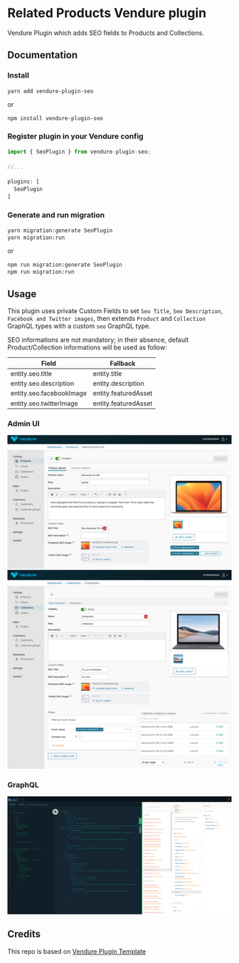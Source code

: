 # Related Products Vendure plugin

Vendure Plugin which adds SEO fields to Products and Collections.

## Documentation

### Install

```
yarn add vendure-plugin-seo
```

or 

```
npm install vendure-plugin-seo
```

### Register plugin in your Vendure config

```js
import { SeoPlugin } from vendure-plugin-seo;

//...

plugins: [
  SeoPlugin
]
```

### Generate and run migration

```
yarn migration:generate SeoPlugin
yarn migration:run
```
or
```
npm run migration:generate SeoPlugin
npm run migration:run
```

## Usage

This plugin uses private Custom Fields to set `Seo Title`, `Seo Description`, `Facebook and Twitter images`, then extends `Product` and `Collection` GraphQL types with a custom `seo` GraphQL type. 

SEO informations are not mandatory; in their absence, default Product/Collection informations will be used as follow: 

| Field | Fallback |
| ---------------- | -------- |
| entity.seo.title | entity.title |
| entity.seo.description | entity.description |
| entity.seo.facebookImage | entity.featuredAsset |
| entity.seo.twitterImage | entity.featuredAsset |

### Admin UI

![Seo Vendure Plugin: Product Admin UI](/docs/product-admin-ui.png)
![Seo Vendure Plugin: Collection Admin UI](/docs/collections-admin-ui.png)

### GraphQL

![Seo Vendure Plugin: GraphQL](/docs/seo-plugin-graphql.png)

## Credits

This repo is based on [Vendure Plugin Template](https://github.com/vendure-ecommerce/plugin-template)